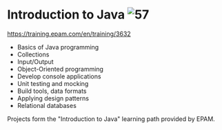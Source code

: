 # Introduction to Java ![57](https://progress-bar.dev/57)
https://training.epam.com/en/training/3632
- Basics of Java programming
- Collections
- Input/Output
- Object-Oriented programming
- Develop console applications
- Unit testing and mocking
- Build tools, data formats
- Applying design patterns
- Relational databases

Projects form the "Introduction to Java" learning path provided by EPAM.
